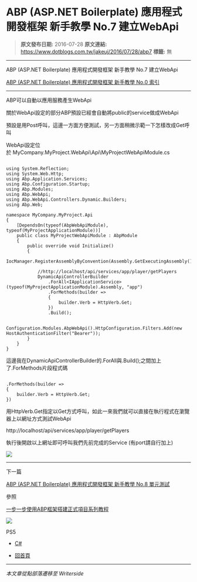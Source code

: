# ABP (ASP.NET Boilerplate) 應用程式開發框架 新手教學 No.7 建立WebApi

> **原文發布日期:** 2016-07-28
> **原文連結:** https://www.dotblogs.com.tw/jakeuj/2016/07/28/abp7
> **標籤:** 無

---

ABP (ASP.NET Boilerplate) 應用程式開發框架 新手教學 No.7 建立WebApi

​[ABP (ASP.NET Boilerplate) 應用程式開發框架 新手教學 No.0 索引](https://dotblogs.com.tw/jakeuj/2016/07/28/abp0)

---

ABP可以自動以應用服務產生WebApi

關於WebApi設定的部分ABP預設已經會自動將public的service做成WebApi

預設是用Post呼叫，這邊一方面方便測試，另一方面稍微示範一下怎樣改成Get呼叫

WebApi設定位於 MyCompany.MyProject.WebApi\Api\MyProjectWebApiModule.cs

```

using System.Reflection;
using System.Web.Http;
using Abp.Application.Services;
using Abp.Configuration.Startup;
using Abp.Modules;
using Abp.WebApi;
using Abp.WebApi.Controllers.Dynamic.Builders;
using Abp.Web;

namespace MyCompany.MyProject.Api
{
    [DependsOn(typeof(AbpWebApiModule), typeof(MyProjectApplicationModule))]
    public class MyProjectWebApiModule : AbpModule
    {
        public override void Initialize()
        {
            IocManager.RegisterAssemblyByConvention(Assembly.GetExecutingAssembly());

            //http://localhost/api/services/app/player/getPlayers
            DynamicApiControllerBuilder
                .ForAll<IApplicationService>(typeof(MyProjectApplicationModule).Assembly, "app")
                .ForMethods(builder =>
                {
                    builder.Verb = HttpVerb.Get;
                })
                .Build();

            Configuration.Modules.AbpWebApi().HttpConfiguration.Filters.Add(new HostAuthenticationFilter("Bearer"));
        }
    }
}
```

這邊我在DynamicApiControllerBuilder的.ForAll與.Build();之間加上了.ForMethods片段程式碼

```

.ForMethods(builder =>
{
    builder.Verb = HttpVerb.Get;
})
```

用HttpVerb.Get指定以Get方式呼叫，如此一來我們就可以直接在執行程式在瀏覽器上以網址方式測試WebApi

http://localhost/api/services/app/player/getPlayers

執行後開啟以上網址即可呼叫我們先前完成的Service (有port請自行加上)

![](https://dotblogsfile.blob.core.windows.net/user/jakeuj/897bd0d4-bf8d-4568-89c6-a0850d226e51/1469680650_66273.png)

---

下一篇

[ABP (ASP.NET Boilerplate) 應用程式開發框架 新手教學 No.8 單元測試](https://dotblogs.com.tw/jakeuj/2016/07/28/abp6)

參照

[一步一步使用ABP框架搭建正式項目系列教程](http://www.cnblogs.com/farb/p/4849791.html)

![](https://card.psnprofiles.com/1/jakeuj.png)

PS5

* [C#](/jakeuj/Tags?qq=C%23)

* [回首頁](/jakeuj)

---

*本文章從點部落遷移至 Writerside*
